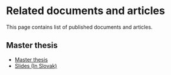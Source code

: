 # Related documents and articles

This page contains list of published documents and articles.

## Master thesis

* [Master thesis](/text/src/praca.pdf)
* [Slides (In Slovak)](/text/src/obhajoba.pdf)

